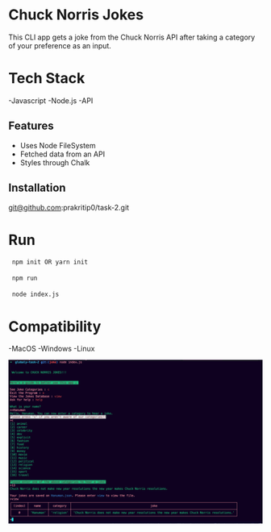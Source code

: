 # Chuck Norris Jokes

This CLI app gets a joke from the Chuck Norris API after taking a category of your preference as an input.

# Tech Stack

-Javascript -Node.js -API

## Features

- Uses Node FileSystem
- Fetched data from an API
- Styles through Chalk

## Installation

git@github.com:prakritip0/task-2.git

# Run

```
 npm init OR yarn init

 npm run

 node index.js
```

# Compatibility

-MacOS -Windows -Linux

![Screenshot](screenshot.png)
